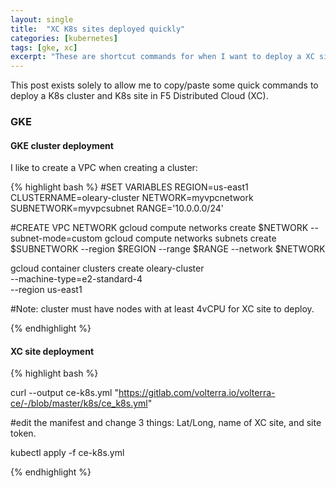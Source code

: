 ```yaml
---
layout: single
title:  "XC K8s sites deployed quickly"
categories: [kubernetes]
tags: [gke, xc]
excerpt: "These are shortcut commands for when I want to deploy a XC site in K8s quickly." #this is a custom variable meant for a short description to be displayed on home page
---
```

This post exists solely to allow me to copy/paste some quick commands to deploy a K8s cluster and K8s site in F5 Distributed Cloud (XC).

### GKE

#### GKE cluster deployment
I like to create a VPC when creating a cluster:

{% highlight bash %}
#SET VARIABLES
REGION=us-east1
CLUSTERNAME=oleary-cluster
NETWORK=myvpcnetwork
SUBNETWORK=myvpcsubnet
RANGE='10.0.0.0/24'

#CREATE VPC NETWORK
gcloud compute networks create $NETWORK --subnet-mode=custom
gcloud compute networks subnets create $SUBNETWORK --region $REGION --range $RANGE --network $NETWORK

gcloud container clusters create oleary-cluster \
   --machine-type=e2-standard-4 \
   --region us-east1

#Note: cluster must have nodes with at least 4vCPU for XC site to deploy.

{% endhighlight %}

#### XC site deployment

{% highlight bash %}

curl --output ce-k8s.yml "https://gitlab.com/volterra.io/volterra-ce/-/blob/master/k8s/ce_k8s.yml"

#edit the manifest and change 3 things: Lat/Long, name of XC site, and site token.

kubectl apply -f ce-k8s.yml

{% endhighlight %}


<!-- 
{% highlight bash %}
#code sample here
{% endhighlight %}
-->

